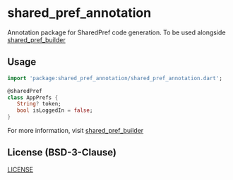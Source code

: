 # shared_pref_annotation

Annotation package for SharedPref code generation.
To be used alongside [shared_pref_builder](https://pub.dev/packages/shared_pref_builder)

## Usage

```dart
import 'package:shared_pref_annotation/shared_pref_annotation.dart';

@sharedPref
class AppPrefs {
   String? token;
   bool isLoggedIn = false;
}

```

For more information, visit [shared_pref_builder](https://pub.dev/packages/shared_pref_builder)

## License (BSD-3-Clause)

[LICENSE](https://github.com/ahnaf16/shared_pref_annotation/blob/c943eba59f87961f6b85e7f0e74f5791d904109d/LICENSE)
